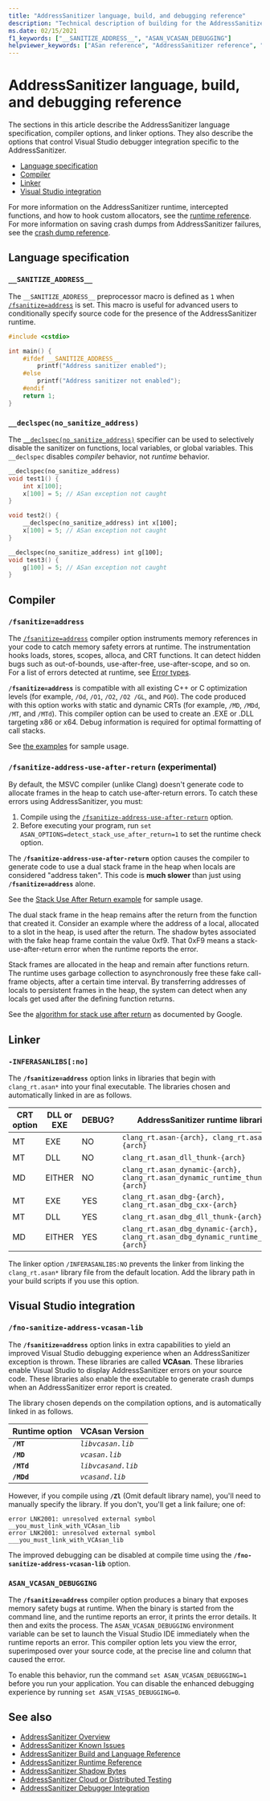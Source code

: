 ```yaml
---
title: "AddressSanitizer language, build, and debugging reference"
description: "Technical description of building for the AddressSanitizer"
ms.date: 02/15/2021
f1_keywords: ["__SANITIZE_ADDRESS__", "ASAN_VCASAN_DEBUGGING"]
helpviewer_keywords: ["ASan reference", "AddressSanitizer reference", "Address Sanitizer reference"]
---
```

# AddressSanitizer language, build, and debugging reference

The sections in this article describe the AddressSanitizer language specification, compiler options, and linker options. They also describe the options that control Visual Studio debugger integration specific to the AddressSanitizer.

- [Language specification](#Language-specification)
- [Compiler](#Compiler)
- [Linker](#Linker)
- [Visual Studio integration](#Visual-Studio-integration)

For more information on the AddressSanitizer runtime, intercepted functions, and how to hook custom allocators, see the [runtime reference](./asan-runtime.md). For more information on saving crash dumps from AddressSanitizer failures, see the [crash dump reference](./asan-offline-crash-dumps.md).

## Language specification

### `__SANITIZE_ADDRESS__`

The `__SANITIZE_ADDRESS__` preprocessor macro is defined as `1` when [`/fsanitize=address`](../build/reference/fsanitize.md) is set. This macro is useful for advanced users to conditionally specify source code for the presence of the AddressSanitizer runtime.

```cpp
#include <cstdio>

int main() {
    #ifdef __SANITIZE_ADDRESS__
        printf("Address sanitizer enabled");
    #else
        printf("Address sanitizer not enabled");
    #endif
    return 1;
}
```

### `__declspec(no_sanitize_address)`

The [`__declspec(no_sanitize_address)`](../cpp/no_sanitize_address.md) specifier can be used to selectively disable the sanitizer on functions, local variables, or global variables. This `__declspec` disables _compiler_ behavior, not _runtime_ behavior.

```cpp
__declspec(no_sanitize_address)
void test1() {
    int x[100];
    x[100] = 5; // ASan exception not caught
}

void test2() {
    __declspec(no_sanitize_address) int x[100];
    x[100] = 5; // ASan exception not caught
}

__declspec(no_sanitize_address) int g[100];
void test3() {
    g[100] = 5; // ASan exception not caught
}
```

## Compiler

### `/fsanitize=address`

The [`/fsanitize=address`](../build/reference/fsanitize.md) compiler option instruments memory references in your code to catch memory safety errors at runtime. The instrumentation hooks loads, stores, scopes, alloca, and CRT functions. It can detect hidden bugs such as out-of-bounds, use-after-free, use-after-scope, and so on. For a list of errors detected at runtime, see [Error types](./asan.md#error-types).

**`/fsanitize=address`** is compatible with all existing C++ or C optimization levels (for example, `/Od`, `/O1`, `/O2`, `/O2 /GL`, and `PGO`). The code produced with this option works with static and dynamic CRTs (for example, `/MD`, `/MDd`, `/MT`, and `/MTd`). This compiler option can be used to create an .EXE or .DLL targeting x86 or x64. Debug information is required for optimal formatting of call stacks.

See [the examples](asan.md#error-types) for sample usage.

### `/fsanitize-address-use-after-return` (experimental)

By default, the MSVC compiler (unlike Clang) doesn't generate code to allocate frames in the heap to catch use-after-return errors. To catch these errors using AddressSanitizer, you must:

1. Compile using the [`/fsanitize-address-use-after-return`](../build/reference/fsanitize.md) option.
2. Before executing your program, run `set ASAN_OPTIONS=detect_stack_use_after_return=1` to set the runtime check option.

The **`/fsanitize-address-use-after-return`** option causes the compiler to generate code to use a dual stack frame in the heap when locals are considered "address taken". This code is **much slower** than just using **`/fsanitize=address`** alone.

See the [Stack Use After Return example](examples-stack-use-after-return.md) for sample usage.

The dual stack frame in the heap remains after the return from the function that created it. Consider an example where the address of a local, allocated to a slot in the heap, is used after the return. The shadow bytes associated with the fake heap frame contain the value 0xf9. That 0xF9 means a stack-use-after-return error when the runtime reports the error.

Stack frames are allocated in the heap and remain after functions return. The runtime uses garbage collection to asynchronously free these fake call-frame objects, after a certain time interval. By transferring addresses of locals to persistent frames in the heap, the system can detect when any locals get used after the defining function returns.

See the [algorithm for stack use after return](https://github.com/google/sanitizers/wiki/AddressSanitizerUseAfterReturn) as documented by Google.

## Linker

### `-INFERASANLIBS[:no]`

The **`/fsanitize=address`** option links in libraries that begin with `clang_rt.asan*` into your final executable. The libraries chosen and automatically linked in are as follows.

| CRT option | DLL or EXE | DEBUG? | AddressSanitizer runtime libraries                                               |
|----------|------------|--------|------------------------------------------------------------------------------------|
| MT       | EXE        | NO     | `clang_rt.asan-{arch}, clang_rt.asan_cxx-{arch}`                                   |
| MT       | DLL        | NO     | `clang_rt.asan_dll_thunk-{arch}`                                                   |
| MD       | EITHER     | NO     | `clang_rt.asan_dynamic-{arch}, clang_rt.asan_dynamic_runtime_thunk-{arch}`         |
| MT       | EXE        | YES    | `clang_rt.asan_dbg-{arch}, clang_rt.asan_dbg_cxx-{arch}`                           |
| MT       | DLL        | YES    | `clang_rt.asan_dbg_dll_thunk-{arch}`                                               |
| MD       | EITHER     | YES    | `clang_rt.asan_dbg_dynamic-{arch}, clang_rt.asan_dbg_dynamic_runtime_thunk-{arch}` |

The linker option `/INFERASANLIBS:NO` prevents the linker from linking the `clang_rt.asan*` library file from the default location. Add the library path in your build scripts if you use this option.

## Visual Studio integration

### `/fno-sanitize-address-vcasan-lib`

The **`/fsanitize=address`** option links in extra capabilities to yield an improved Visual Studio debugging experience when an AddressSanitizer exception is thrown. These libraries are called **VCAsan**. These libraries enable Visual Studio to display AddressSanitizer errors on your source code. These libraries also enable the executable to generate crash dumps when an AddressSanitizer error report is created.

The library chosen depends on the compilation options, and is automatically linked in as follows.

| Runtime option | VCAsan Version |
|--------------|----------------|
| **`/MT`**        | *`libvcasan.lib`*  |
| **`/MD`**        | *`vcasan.lib`*     |
| **`/MTd`**       | *`libvcasand.lib`* |
| **`/MDd`**       | *`vcasand.lib`*    |

However, if you compile using **`/Zl`** (Omit default library name), you'll need to manually specify the library. If you don't, you'll get a link failure; one of:

```Output
error LNK2001: unresolved external symbol __you_must_link_with_VCAsan_lib
error LNK2001: unresolved external symbol ___you_must_link_with_VCAsan_lib
```

The improved debugging can be disabled at compile time using the **`/fno-sanitize-address-vcasan-lib`** option.

### `ASAN_VCASAN_DEBUGGING`

The **`/fsanitize=address`** compiler option produces a binary that exposes memory safety bugs at runtime. When the binary is started from the command line, and the runtime reports an error, it prints the error details. It then and exits the process. The `ASAN_VCASAN_DEBUGGING` environment variable can be set to launch the Visual Studio IDE immediately when the runtime reports an error. This compiler option lets you view the error, superimposed over your source code, at the precise line and column that caused the error.

To enable this behavior, run the command `set ASAN_VCASAN_DEBUGGING=1` before you run your application. You can disable the enhanced debugging experience by running `set ASAN_VISAS_DEBUGGING=0`.

## See also

- [AddressSanitizer Overview](./asan.md)
- [AddressSanitizer Known Issues](./asan-known-issues.md)
- [AddressSanitizer Build and Language Reference](./asan-building.md)
- [AddressSanitizer Runtime Reference](./asan-runtime.md)
- [AddressSanitizer Shadow Bytes](./asan-shadowbytes.md)
- [AddressSanitizer Cloud or Distributed Testing](./asan-offline-crash-dumps.md)
- [AddressSanitizer Debugger Integration](./asan-debugger-integration.md)
